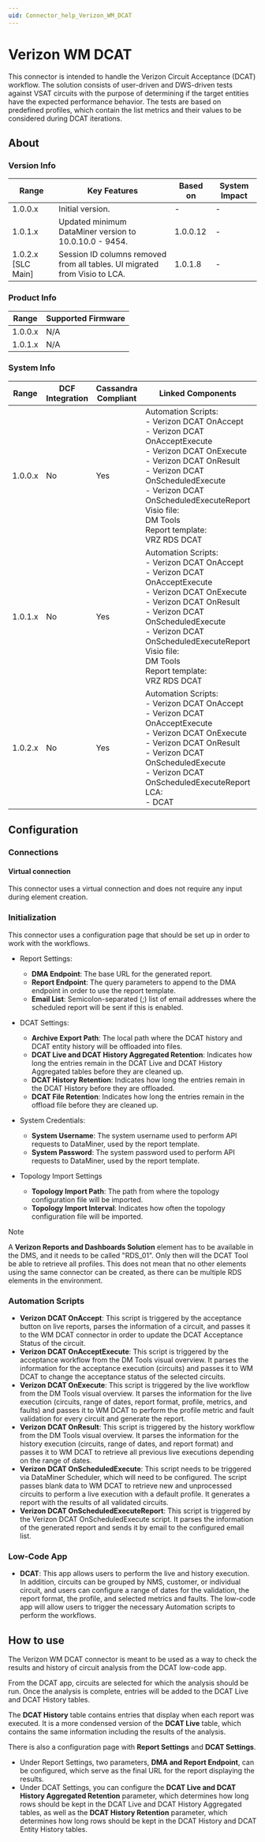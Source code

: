 ```yaml
---
uid: Connector_help_Verizon_WM_DCAT
---
```


# Verizon WM DCAT

This connector is intended to handle the Verizon Circuit Acceptance (DCAT) workflow. The solution consists of user-driven and DWS-driven tests against VSAT circuits with the purpose of determining if the target entities have the expected performance behavior. The tests are based on predefined profiles, which contain the list metrics and their values to be considered during DCAT iterations.

## About

### Version Info

| Range              | Key Features                                                               | Based on | System Impact |
|--------------------|----------------------------------------------------------------------------|----------|---------------|
| 1.0.0.x            | Initial version.                                                           | -        | -             |
| 1.0.1.x            | Updated minimum DataMiner version to 10.0.10.0 - 9454.                     | 1.0.0.12 | -             |
| 1.0.2.x [SLC Main] | Session ID columns removed from all tables. UI migrated from Visio to LCA. | 1.0.1.8  | -             |

### Product Info

| Range     | Supported Firmware     |
|-----------|------------------------|
| 1.0.0.x   | N/A                    |
| 1.0.1.x   | N/A                    |

### System Info

| Range | DCF Integration | Cassandra Compliant | Linked Components | Exported Components |
|--|--|--|--|--|
| 1.0.0.x | No | Yes | Automation Scripts: <br>- Verizon DCAT OnAccept <br>- Verizon DCAT OnAcceptExecute <br>- Verizon DCAT OnExecute <br>- Verizon DCAT OnResult <br>- Verizon DCAT OnScheduledExecute <br>- Verizon DCAT OnScheduledExecuteReport <br>Visio file: <br>DM Tools <br>Report template: <br>VRZ RDS DCAT | - |
| 1.0.1.x | No | Yes | Automation Scripts: <br>- Verizon DCAT OnAccept <br>- Verizon DCAT OnAcceptExecute <br>- Verizon DCAT OnExecute <br>- Verizon DCAT OnResult <br>- Verizon DCAT OnScheduledExecute <br>- Verizon DCAT OnScheduledExecuteReport <br>Visio file: <br>DM Tools <br>Report template: <br>VRZ RDS DCAT | - |
| 1.0.2.x | No | Yes | Automation Scripts: <br>- Verizon DCAT OnAccept <br>- Verizon DCAT OnAcceptExecute <br>- Verizon DCAT OnExecute <br>- Verizon DCAT OnResult <br>- Verizon DCAT OnScheduledExecute <br>- Verizon DCAT OnScheduledExecuteReport <br>LCA: <br>- DCAT | - |

## Configuration

### Connections

#### Virtual connection

This connector uses a virtual connection and does not require any input during element creation.

### Initialization

This connector uses a configuration page that should be set up in order to work with the workflows.

- Report Settings:

  - **DMA Endpoint**: The base URL for the generated report.
  - **Report Endpoint**: The query parameters to append to the DMA endpoint in order to use the report template.
  - **Email List**: Semicolon-separated (;) list of email addresses where the scheduled report will be sent if this is enabled.

- DCAT Settings:

  - **Archive Export Path**: The local path where the DCAT history and DCAT entity history will be offloaded into files.
  - **DCAT Live and DCAT History Aggregated Retention**: Indicates how long the entries remain in the DCAT Live and DCAT History Aggregated tables before they are cleaned up.
  - **DCAT History Retention**: Indicates how long the entries remain in the DCAT History before they are offloaded.
  - **DCAT File Retention**: Indicates how long the entries remain in the offload file before they are cleaned up.

- System Credentials:

  - **System Username**: The system username used to perform API requests to DataMiner, used by the report template.
  - **System Password**: The system password used to perform API requests to DataMiner, used by the report template.

- Topology Import Settings

  - **Topology Import Path**: The path from where the topology configuration file will be imported.
  - **Topology Import Interval**: Indicates how often the topology configuration file will be imported.

> [!NOTE]
> A **Verizon Reports and Dashboards Solution** element has to be available in the DMS, and it needs to be called "RDS_01". Only then will the DCAT Tool be able to retrieve all profiles. This does not mean that no other elements using the same connector can be created, as there can be multiple RDS elements in the environment.

### Automation Scripts

- **Verizon DCAT OnAccept**: This script is triggered by the acceptance button on live reports, parses the information of a circuit, and passes it to the WM DCAT connector in order to update the DCAT Acceptance Status of the circuit.
- **Verizon DCAT OnAcceptExecute**: This script is triggered by the acceptance workflow from the DM Tools visual overview. It parses the information for the acceptance execution (circuits) and passes it to WM DCAT to change the acceptance status of the selected circuits.
- **Verizon DCAT OnExecute**: This script is triggered by the live workflow from the DM Tools visual overview. It parses the information for the live execution (circuits, range of dates, report format, profile, metrics, and faults) and passes it to WM DCAT to perform the profile metric and fault validation for every circuit and generate the report.
- **Verizon DCAT OnResult**: This script is triggered by the history workflow from the DM Tools visual overview. It parses the information for the history execution (circuits, range of dates, and report format) and passes it to WM DCAT to retrieve all previous live executions depending on the range of dates.
- **Verizon DCAT OnScheduledExecute**: This script needs to be triggered via DataMiner Scheduler, which will need to be configured. The script passes blank data to WM DCAT to retrieve new and unprocessed circuits to perform a live execution with a default profile. It generates a report with the results of all validated circuits.
- **Verizon DCAT OnScheduledExecuteReport**: This script is triggered by the Verizon DCAT OnScheduledExecute script. It parses the information of the generated report and sends it by email to the configured email list.

### Low-Code App

- **DCAT**: This app allows users to perform the live and history execution. In addition, circuits can be grouped by NMS, customer, or individual circuit, and users can configure a range of dates for the validation, the report format, the profile, and selected metrics and faults. The low-code app will allow users to trigger the necessary Automation scripts to perform the workflows.

## How to use

The Verizon WM DCAT connector is meant to be used as a way to check the results and history of circuit analysis from the DCAT low-code app.

From the DCAT app, circuits are selected for which the analysis should be run. Once the analysis is complete, entries will be added to the DCAT Live and DCAT History tables.

The **DCAT History** table contains entries that display when each report was executed. It is a more condensed version of the **DCAT Live** table, which contains the same information including the results of the analysis.

There is also a configuration page with **Report Settings** and **DCAT Settings**.

- Under Report Settings, two parameters, **DMA and Report Endpoint**, can be configured, which serve as the final URL for the report displaying the results.
- Under DCAT Settings, you can configure the **DCAT Live and DCAT History Aggregated Retention** parameter, which determines how long rows should be kept in the DCAT Live and DCAT History Aggregated tables, as well as the **DCAT History Retention** parameter, which determines how long rows should be kept in the DCAT History and DCAT Entity History tables.
